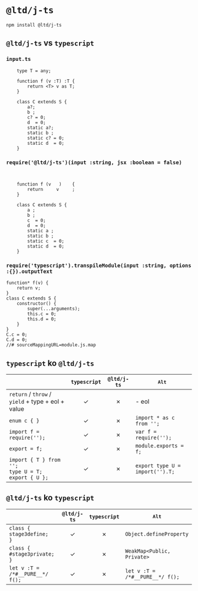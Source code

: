 ﻿
`@ltd/j-ts`
===========

```
npm install @ltd/j-ts
```

`@ltd/j-ts` vs `typescript`
---------------------------

### `input.ts`

```
	type T = any;
	
	function f (v :T) :T {
		return <T> v as T;
	}
	
	class C extends S {
		a?;
		b ;
		c? = 0;
		d  = 0;
		static a?;
		static b ;
		static c? = 0;
		static d  = 0;
	}
```

### `require('@ltd/j-ts')(input :string, jsx :boolean = false)`

```
	             
	
	function f (v   )    {
		return     v     ;
	}
	
	class C extends S {
		a ;
		b ;
		c  = 0;
		d  = 0;
		static a ;
		static b ;
		static c  = 0;
		static d  = 0;
	}
```

### `require('typescript').transpileModule(input :string, options :{}).outputText`

```
function* f(v) {
    return v;
}
class C extends S {
    constructor() {
        super(...arguments);
        this.c = 0;
        this.d = 0;
    }
}
C.c = 0;
C.d = 0;
//# sourceMappingURL=module.js.map
```

`typescript` ko `@ltd/j-ts`
---------------------------

|                                                             | `typescript` | `@ltd/j-ts`  |                 <kbd>Alt</kbd>                  |
|-------------------------------------------------------------|:------------:|:------------:|-------------------------------------------------|
| `return` / `throw` / `yield` + type + eol + value           |      ✓      |      ✗      | - eol                                           |
| `enum c { }`                                                |      ✓      |      ✗      | `import * as c from '';`                        |
| `import f = require('');`                                   |      ✓      |      ✗      | `var f = require('');`                          |
| `export = f;`                                               |      ✓      |      ✗      | `module.exports = f;`                           |
| `import { T } from '';`<br>`type U = T;`<br>`export { U };` |      ✓      |      ✗      | `export type U = import('').T;`                 |

`@ltd/j-ts` ko `typescript`
---------------------------

|                                 | `@ltd/j-ts`  | `typescript` |          <kbd>Alt</kbd>              |
|---------------------------------|:------------:|:------------:|--------------------------------------|
| `class {  stage3define;  }`     |      ✓      |      ✗      | `Object.defineProperty`              |
| `class { #stage3private; }`     |      ✓      |      ✗      | `WeakMap<Public, Private>`           |
| `let v :T = /*#__PURE__*/ f();` |      ✓      |      ✗      | `let v :T =`<br>`/*#__PURE__*/ f();` |
